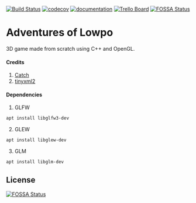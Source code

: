 [![Build Status](https://travis-ci.org/marsp0/Adventures-of-Lowpo.svg?branch=master)](https://travis-ci.org/marsp0/Adventures-of-Lowpo) [![codecov](https://codecov.io/gh/marsp0/Adventures-of-Lowpo/branch/master/graph/badge.svg)](https://codecov.io/gh/marsp0/Adventures-of-Lowpo) [![documentation](https://img.shields.io/badge/-Documentation-grey)](https://marsp0.github.io/Adventures-of-Lowpo/) [![Trello Board](https://img.shields.io/badge/Trello%20Board-blue)](https://trello.com/b/7bemSZ0z/adventures-of-lowpo)
[![FOSSA Status](https://app.fossa.io/api/projects/git%2Bgithub.com%2Fmarsp0%2FAdventures-of-Lowpo.svg?type=shield)](https://app.fossa.io/projects/git%2Bgithub.com%2Fmarsp0%2FAdventures-of-Lowpo?ref=badge_shield)

# Adventures of Lowpo

3D game made from scratch using C++ and OpenGL.

#### Credits

1. [Catch](https://github.com/catchorg/Catch2)
2. [tinyxml2](https://github.com/leethomason/tinyxml2)

#### Dependencies

1. GLFW
```sh
apt install libglfw3-dev
```
2. GLEW
```sh
apt install libglew-dev
```
3. GLM
```sh
apt install libglm-dev
```

## License
[![FOSSA Status](https://app.fossa.io/api/projects/git%2Bgithub.com%2Fmarsp0%2FAdventures-of-Lowpo.svg?type=large)](https://app.fossa.io/projects/git%2Bgithub.com%2Fmarsp0%2FAdventures-of-Lowpo?ref=badge_large)